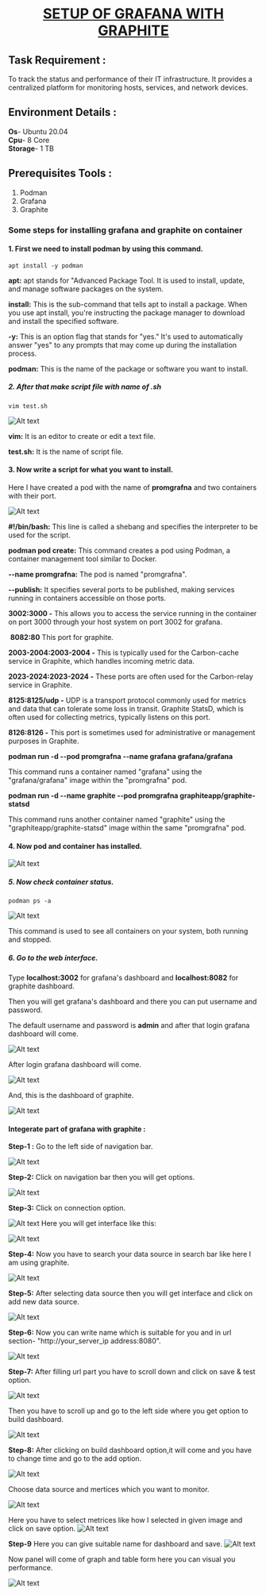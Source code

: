  <u><h1 style="text-align:center">SETUP OF GRAFANA WITH GRAPHITE </h1></u>

 ## Task Requirement :
To track the status and performance of their IT infrastructure. It provides a centralized platform for monitoring hosts, services, and network devices.

## Environment Details :
**Os**- Ubuntu 20.04</br>
**Cpu**- 8 Core</br>
**Storage**- 1 TB</br>

## Prerequisites Tools :
1. Podman 
2. Grafana 
3. Graphite
   
### Some steps  for installing grafana and graphite on container</br>
#### 1. First we need to install podman by using this command.
```
apt install -y podman
```
**apt:** apt stands for "Advanced Package Tool. It is used to install, update, and manage software packages on the system.

**install:** This is the sub-command that tells apt to install a package. When you use apt install, you're instructing the package manager to download and install the specified software.

**-y:** This is an option flag that stands for "yes." It's used to automatically answer "yes" to any prompts that may come up during the installation process.

**podman:** This is the name of the package or software you want to install.

##### 2. After that make script file with name of .sh
```
vim test.sh
```
![Alt text](<Screenshot from 2023-09-21 21-25-30.png>)

 **vim:** It is an editor to create or edit a text file.

 **test.sh:** It is the name of script file.

#### 3. Now write a script for what you want to install.

Here I have created a pod with the name of **promgrafna** and two containers with their port.

![Alt text](<Screenshot from 2023-09-21 21-46-48.png>)

**#!/bin/bash:** This line is called a shebang and specifies the interpreter to be used for the script.

**podman pod create:** This command creates a pod using Podman, a container management tool similar to Docker.

 **--name promgrafna:** The pod is named "promgrafna".

**--publish:** It specifies several ports to be published, making services running in containers accessible on those ports. 

**3002:3000 -** This allows you to access the service running in the container on port 3000 through your host system on port 3002 for grafana.

 **8082:80** This port for graphite.

**2003-2004:2003-2004 -** This is typically used for the Carbon-cache service in Graphite, which handles incoming metric data.

**2023-2024:2023-2024  -** These ports are often used for the Carbon-relay service in Graphite.

**8125:8125/udp -** UDP is a transport protocol commonly used for metrics and data that can tolerate some loss in transit. Graphite StatsD, which is often used for collecting metrics, typically listens on this port.

**8126:8126 -** This port is sometimes used for administrative or management purposes in Graphite.

**podman run -d --pod promgrafna --name grafana grafana/grafana**

This command runs a container named "grafana" using the "grafana/grafana" image within the "promgrafna" pod.

**podman run -d --name graphite --pod promgrafna graphiteapp/graphite-statsd**

This command runs another container named "graphite" using the "graphiteapp/graphite-statsd" image within the same "promgrafna" pod.

#### 4. Now pod and container has installed.

![Alt text](<Screenshot from 2023-09-22 11-50-19.png>)


##### 5. Now check container status.
```
podman ps -a
```
![Alt text](<Screenshot from 2023-09-22 12-18-00.png>)

This command is used to see all containers on your system, both running and stopped.

##### 6. Go to the web interface.

Type **localhost:3002** for grafana's dashboard and  **localhost:8082** for graphite dashboard.

Then you will get grafana's dashboard and there you can put username and password.

 The default username and password is **admin** and after that login grafana dashboard will come.



![Alt text](1.5.png)

After login grafana dashboard will come.

![Alt text](1.7.png)


And, this is the dashboard of graphite.

![Alt text](<Screenshot from 2023-09-16 22-48-24.png>)


####  Integerate  part of grafana with graphite :

**Step-1 :** Go to the left side of navigation bar.

![Alt text](navigation.png)

**Step-2:** Click on navigation bar then you will get options.

![Alt text](1.8.png)

**Step-3:** Click on connection option.

![Alt text](connection.png)
Here you will get interface like this:

![Alt text](<Screenshot from 2023-09-22 16-07-54.png>)

**Step-4:** Now you have to search your data source in search bar like here I am using graphite.

![Alt text](rect8072.png)

**Step-5:** After selecting data source then you will get interface and click on  add new data source.

![Alt text](<ad new datat source.png>)

**Step-6:** Now you can write name which is suitable for you and in url section-
  "http://your_server_ip address:8080".


![Alt text](url.png)

**Step-7:** After filling url part you have to scroll down and click on save & test option.

![Alt text](<save n test.png>)

 Then you have to scroll up and go to the left side where you get option to build dashboard.

![Alt text](build.png) 

**Step-8:** After clicking on build dashboard option,it will come and you have to change time and go to the add option.

![Alt text](time.png)

Choose data source and mertices which you want to monitor.

![Alt text](metric.png)


Here you have to select metrices like how I selected in given image and click on save option.
![Alt text](save.png)

**Step-9** Here you can give suitable name for dashboard and save.
![Alt text](last.png)

Now panel will come of graph and table form here you can visual you performance.

![Alt text](<2nd last.png>)






